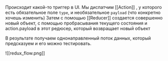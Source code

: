 Происходит какой-то триггер в UI. 
Мы диспатчим [[Action]] , у которого есть обязательное поле `type`,  и необязательное `payload` (что конкретно хочешь изменить)
Затем с помощью [[Reducer]] создается совершенно новый объект, с помощью пробрасывания текущего состояния и action.payload в этот редюсер, который возвращает новый объект 

В результате получаем однонаправленный поток данных, который предсказуем и его можно тестировать.

![[redux_flow.png]]
